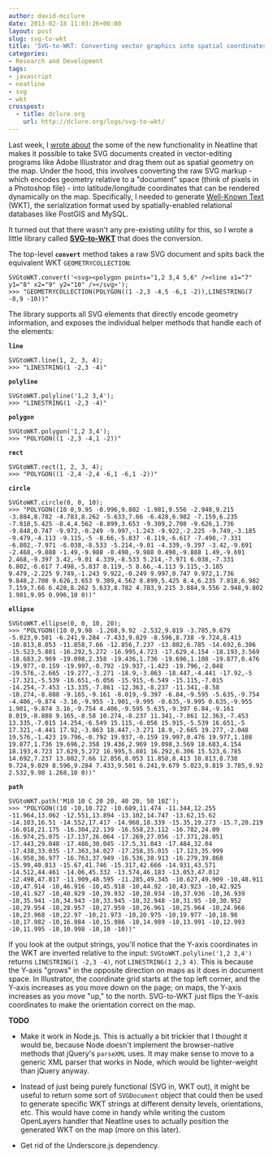 ```yaml
---
author: david-mcclure
date: 2013-02-18 11:03:26+00:00
layout: post
slug: svg-to-wkt
title: 'SVG-to-WKT: Converting vector graphics into spatial coordinates'
categories:
- Research and Development
tags:
- javascript
- neatline
- svg
- wkt
crosspost:
  - title: dclure.org
    url: http://dclure.org/logs/svg-to-wkt/
---
```


Last week, I [wrote about](http://www.scholarslab.org/dh-developer/neatline-drawing-svg-on-maps/) the some of the new functionality in Neatline that makes it possible to take SVG documents created in vector-editing programs like Adobe Illustrator and drag them out as spatial geometry on the map. Under the hood, this involves converting the raw SVG markup - which encodes geometry relative to a "document" space (think of pixels in a Photoshop file) - into latitude/longitude coordinates that can be rendered dynamically on the map. Specifically, I needed to generate [Well-Known Text](http://en.wikipedia.org/wiki/Well-known_text) (WKT), the serialization format used by spatially-enabled relational databases like PostGIS and MySQL.

It turned out that there wasn't any pre-existing utility for this, so I wrote a little library called **[SVG-to-WKT](https://github.com/davidmcclure/svg-to-wkt)** that does the conversion.

The top-level **`convert`** method takes a raw SVG document and spits back the equivalent WKT `GEOMETRYCOLLECTION`:

```
SVGtoWKT.convert('<svg><polygon points="1,2 3,4 5,6" /><line x1="7" y1="8" x2="9" y2="10" /></svg>');
>>> "GEOMETRYCOLLECTION(POLYGON((1 -2,3 -4,5 -6,1 -2)),LINESTRING(7 -8,9 -10))"
```

The library supports all SVG elements that directly encode geometry information, and exposes the individual helper methods that handle each of the elements:

**`line`**
```
SVGtoWKT.line(1, 2, 3, 4);
>>> "LINESTRING(1 -2,3 -4)"
```

**`polyline`**
```
SVGtoWKT.polyline('1,2 3,4');
>>> "LINESTRING(1 -2,3 -4)"
```

**`polygon`**
```
SVGtoWKT.polygon('1,2 3,4');
>>> "POLYGON((1 -2,3 -4,1 -2))"
```

**`rect`**
```
SVGtoWKT.rect(1, 2, 3, 4);
>>> "POLYGON((1 -2,4 -2,4 -6,1 -6,1 -2))"
```

**`circle`**
```
SVGtoWKT.circle(0, 0, 10);
>>> "POLYGON((10 0,9.95 -0.996,9.802 -1.981,9.556 -2.948,9.215 -3.884,8.782 -4.783,8.262 -5.633,7.66 -6.428,6.982 -7.159,6.235 -7.818,5.425 -8.4,4.562 -8.899,3.653 -9.309,2.708 -9.626,1.736 -9.848,0.747 -9.972,-0.249 -9.997,-1.243 -9.922,-2.225 -9.749,-3.185 -9.479,-4.113 -9.115,-5 -8.66,-5.837 -8.119,-6.617 -7.498,-7.331 -6.802,-7.971 -6.038,-8.533 -5.214,-9.01 -4.339,-9.397 -3.42,-9.691 -2.468,-9.888 -1.49,-9.988 -0.498,-9.988 0.498,-9.888 1.49,-9.691 2.468,-9.397 3.42,-9.01 4.339,-8.533 5.214,-7.971 6.038,-7.331 6.802,-6.617 7.498,-5.837 8.119,-5 8.66,-4.113 9.115,-3.185 9.479,-2.225 9.749,-1.243 9.922,-0.249 9.997,0.747 9.972,1.736 9.848,2.708 9.626,3.653 9.309,4.562 8.899,5.425 8.4,6.235 7.818,6.982 7.159,7.66 6.428,8.262 5.633,8.782 4.783,9.215 3.884,9.556 2.948,9.802 1.981,9.95 0.996,10 0))"
```

**`ellipse`**
```
SVGtoWKT.ellipse(0, 0, 10, 20);
>>> "POLYGON((10 0,9.98 -1.268,9.92 -2.532,9.819 -3.785,9.679 -5.023,9.501 -6.241,9.284 -7.433,9.029 -8.596,8.738 -9.724,8.413 -10.813,8.053 -11.858,7.66 -12.856,7.237 -13.802,6.785 -14.692,6.306 -15.523,5.801 -16.292,5.272 -16.995,4.723 -17.629,4.154 -18.193,3.569 -18.683,2.969 -19.098,2.358 -19.436,1.736 -19.696,1.108 -19.877,0.476 -19.977,-0.159 -19.997,-0.792 -19.937,-1.423 -19.796,-2.048 -19.576,-2.665 -19.277,-3.271 -18.9,-3.863 -18.447,-4.441 -17.92,-5 -17.321,-5.539 -16.651,-6.056 -15.915,-6.549 -15.115,-7.015 -14.254,-7.453 -13.335,-7.861 -12.363,-8.237 -11.341,-8.58 -10.274,-8.888 -9.165,-9.161 -8.019,-9.397 -6.84,-9.595 -5.635,-9.754 -4.406,-9.874 -3.16,-9.955 -1.901,-9.995 -0.635,-9.995 0.635,-9.955 1.901,-9.874 3.16,-9.754 4.406,-9.595 5.635,-9.397 6.84,-9.161 8.019,-8.888 9.165,-8.58 10.274,-8.237 11.341,-7.861 12.363,-7.453 13.335,-7.015 14.254,-6.549 15.115,-6.056 15.915,-5.539 16.651,-5 17.321,-4.441 17.92,-3.863 18.447,-3.271 18.9,-2.665 19.277,-2.048 19.576,-1.423 19.796,-0.792 19.937,-0.159 19.997,0.476 19.977,1.108 19.877,1.736 19.696,2.358 19.436,2.969 19.098,3.569 18.683,4.154 18.193,4.723 17.629,5.272 16.995,5.801 16.292,6.306 15.523,6.785 14.692,7.237 13.802,7.66 12.856,8.053 11.858,8.413 10.813,8.738 9.724,9.029 8.596,9.284 7.433,9.501 6.241,9.679 5.023,9.819 3.785,9.92 2.532,9.98 1.268,10 0))"
```

**`path`**
```
SVGtoWKT.path('M10 10 C 20 20, 40 20, 50 10Z');
>>> "POLYGON((10 -10,10.722 -10.689,11.474 -11.344,12.255 -11.964,13.062 -12.551,13.894 -13.102,14.747 -13.62,15.62 -14.103,16.51 -14.552,17.417 -14.968,18.339 -15.35,19.273 -15.7,20.219 -16.018,21.175 -16.304,22.139 -16.558,23.112 -16.782,24.09 -16.974,25.075 -17.137,26.064 -17.269,27.056 -17.371,28.051 -17.443,29.048 -17.486,30.045 -17.5,31.043 -17.484,32.04 -17.438,33.035 -17.363,34.027 -17.258,35.015 -17.123,35.999 -16.958,36.977 -16.763,37.949 -16.536,38.913 -16.279,39.868 -15.99,40.813 -15.67,41.746 -15.317,42.666 -14.931,43.571 -14.512,44.461 -14.06,45.332 -13.574,46.183 -13.053,47.012 -12.498,47.817 -11.909,48.595 -11.285,49.345 -10.627,49.909 -10,48.911 -10,47.914 -10,46.916 -10,45.918 -10,44.92 -10,43.923 -10,42.925 -10,41.927 -10,40.929 -10,39.932 -10,38.934 -10,37.936 -10,36.939 -10,35.941 -10,34.943 -10,33.945 -10,32.948 -10,31.95 -10,30.952 -10,29.954 -10,28.957 -10,27.959 -10,26.961 -10,25.964 -10,24.966 -10,23.968 -10,22.97 -10,21.973 -10,20.975 -10,19.977 -10,18.98 -10,17.982 -10,16.984 -10,15.986 -10,14.989 -10,13.991 -10,12.993 -10,11.995 -10,10.998 -10,10 -10))"
```

If you look at the output strings, you'll notice that the Y-axis coordinates in the WKT are inverted relative to the input: `SVGtoWKT.polyline('1,2 3,4')` returns `LINESTRING(1 -2,3 -4)`, not `LINESTRING(1 2,3 4)`. This is because the Y-axis "grows" in the opposite direction on maps as it does in document space. In Illustrator, the coordinate grid starts at the top left corner, and the Y-axis increases as you move down on the page; on maps, the Y-axis increases as you move "up," to the north. SVG-to-WKT just flips the Y-axis coordinates to make the orientation correct on the map.

**TODO**





  * Make it work in Node.js. This is actually a bit trickier that I thought it would be, because Node doesn't implement the browser-native methods that jQuery's `parseXML` uses. It may make sense to move to a generic XML parser that works in Node, which would be lighter-weight than jQuery anyway.



  * Instead of just being purely functional (SVG in, WKT out), it might be useful to return some sort of `SVGDocument` object that could then be used to generate specific WKT strings at different density levels, orientations, etc. This would have come in handy while writing the custom OpenLayers handler that Neatline uses to actually position the generated WKT on the map (more on this later).



  * Get rid of the Underscore.js dependency.
